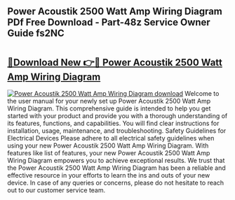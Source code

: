 ## Power Acoustik 2500 Watt Amp Wiring Diagram PDf Free Download - Part-48z Service Owner Guide fs2NC

# <h2><a href="http://dfq202.blite.top/?on=Power+Acoustik+2500+Watt+Amp+Wiring+Diagram">🔗Download New 👉🔴 Power Acoustik 2500 Watt Amp Wiring Diagram</a></h2>

[![Power Acoustik 2500 Watt Amp Wiring Diagram download](https://i.imgur.com/lujVjoI.png)](http://dfq202.blite.top/?on=Power+Acoustik+2500+Watt+Amp+Wiring+Diagram)
Welcome to the user manual for your newly set up Power Acoustik 2500 Watt Amp Wiring Diagram. This comprehensive guide is intended to help you get started with your product and provide you with a thorough understanding of its features, functions, and capabilities. You will find clear instructions for installation, usage, maintenance, and troubleshooting. Safety Guidelines for Electrical Devices Please adhere to all electrical safety guidelines when using your new Power Acoustik 2500 Watt Amp Wiring Diagram. With features like list of features, your new Power Acoustik 2500 Watt Amp Wiring Diagram empowers you to achieve exceptional results. We trust that the Power Acoustik 2500 Watt Amp Wiring Diagram has been a reliable and effective resource in your efforts to learn the ins and outs of your new device. In case of any queries or concerns, please do not hesitate to reach out to our customer service team.
